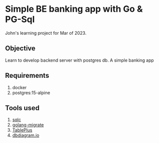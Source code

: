 # Simple BE banking app with Go & PG-Sql

John's learning project for Mar of 2023.

## Objective
Learn to develop backend server with postgres db. A simple banking app

## Requirements
1. docker
2. postgres:15-alpine

## Tools used
1. [sqlc](https://sqlc.dev)
2. [golang-migrate](https://https://github.com/golang-migrate/migrate)
3. [TablePlus](https://tableplus.com)
4. [dbdiagram.io](https://dbdiagram.io)